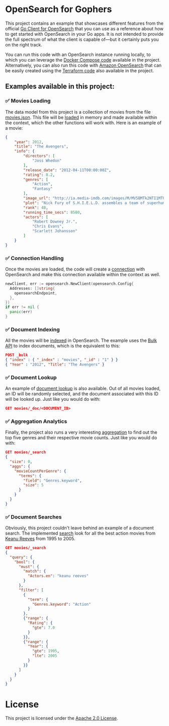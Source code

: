 # OpenSearch for Gophers

This project contains an example that showcases different features from the official [Go Client for OpenSearch](https://opensearch.org/docs/latest/clients/go) that you can use as a reference about how to get started with OpenSearch in your Go apps. It is not intended to provide the full spectrum of what the client is capable of—but it certainly puts you on the right track.

You can run this code with an OpenSearch instance running locally, to which you can leverage the [Docker Compose code](./docker-compose.yml) available in the project. Alternatively, you can also run this code with [Amazon OpenSearch](https://aws.amazon.com/opensearch-service) that can be easily created using the [Terraform code](./amazon-opensearch.tf) also available in the project.

## Examples available in this project:

### ✅ Movies Loading

The data model from this project is a collection of movies from the file [movies.json](./movies.json). This file will be [loaded](logic/movies.go) in memory and made available within the context, which the other functions will work with. Here is an example of a movie:

```json
{
    "year": 2012,
    "title": "The Avengers",
    "info": {
        "directors": [
            "Joss Whedon"
        ],
        "release_date": "2012-04-11T00:00:00Z",
        "rating": 8.2,
        "genres": [
            "Action",
            "Fantasy"
        ],
        "image_url": "http://ia.media-imdb.com/images/M/MV5BMTk2NTI1MTU4N15BMl5BanBnXkFtZTcwODg0OTY0Nw@@._V1_SX400_.jpg",
        "plot": "Nick Fury of S.H.I.E.L.D. assembles a team of superhumans to save the planet from Loki and his army.",
        "rank": 48,
        "running_time_secs": 8580,
        "actors": [
            "Robert Downey Jr.",
            "Chris Evans",
            "Scarlett Johansson"
        ]
    }
}
```

### ✅ Connection Handling

Once the movies are loaded, the code will create a [connection](logic/connect.go) with OpenSearch and make this connection available within the context as well.

```go
newClient, err := opensearch.NewClient(opensearch.Config{
  Addresses: []string{
    opensearchEndpoint,
  },
})
if err != nil {
  panic(err)
}
```

### ✅ Document Indexing

All the movies will be [indexed](logic/index.go) in OpenSearch. The example uses the [Bulk API](https://opensearch.org/docs/latest/api-reference/document-apis/bulk) to index documents, which is the equivalent to this:

```json
POST _bulk
{ "index" : { "_index" : "movies", "_id" : "1" } }
{ "Year" : "2012", "Title": "The Avengers" }
```

### ✅ Document Lookup

An example of [document lookup](logic/lookup.go) is also available. Out of all movies loaded, an ID will be randomly selected, and the document associated with this ID will be looked up. Just like you would do with:

```json
GET movies/_doc/<DOCUMENT_ID>
```

### ✅ Aggregation Analytics

Finally, the project also runs a very interesting [aggregation](logic/aggreg.go) to find out the top five genres and their respective movie counts. Just like you would do with:

```json
GET movies/_search
{
  "size": 0,
  "aggs": {
    "movieCountPerGenre": {
      "terms": {
        "field": "Genres.keyword",
        "size": 5
      }
    }
  }
}
```

### ✅ Document Searches

Obviously, this project couldn't leave behind an example of a document search. The implemented [search](logic/search.go) look for all the best action movies from [Keanu Reeves](https://en.wikipedia.org/wiki/Keanu_Reeves) from 1995 to 2005.

```json
GET movies/_search
{
  "query": {
    "bool": {
      "must": {
        "match": {
          "Actors.en": "keanu reeves"
        }
      },
      "filter": [
        {
          "term": {
            "Genres.keyword": "Action"
          }
        },
        {"range": {
          "Rating": {
            "gte": 7.0
          }
        }},
        {"range": {
          "Year": {
            "gte": 1995,
            "lte": 2005
          }
        }}
      ]
    }
  }
}
```

# License

This project is licensed under the [Apache 2.0 License](./LICENSE).
